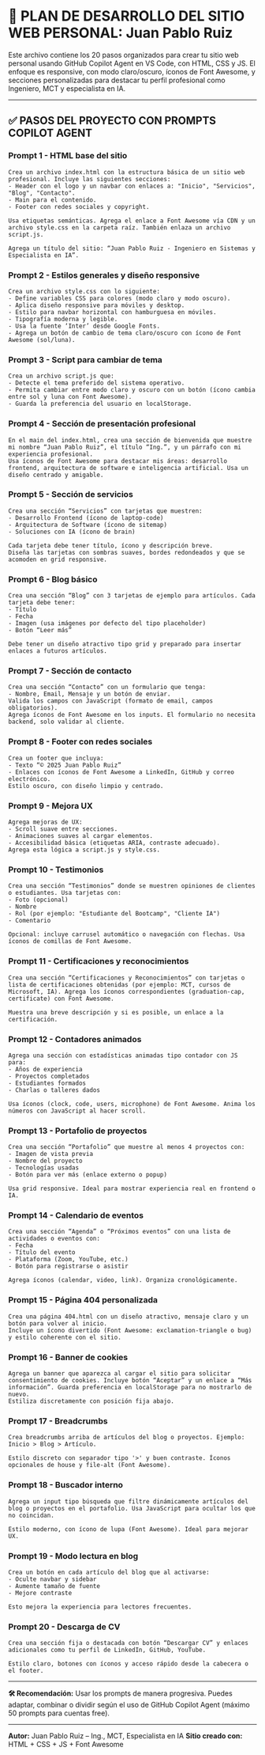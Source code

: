 # 🧭 PLAN DE DESARROLLO DEL SITIO WEB PERSONAL: Juan Pablo Ruiz

Este archivo contiene los 20 pasos organizados para crear tu sitio web personal usando GitHub Copilot Agent en VS Code, con HTML, CSS y JS. El enfoque es responsive, con modo claro/oscuro, íconos de Font Awesome, y secciones personalizadas para destacar tu perfil profesional como Ingeniero, MCT y especialista en IA.

---

## ✅ PASOS DEL PROYECTO CON PROMPTS COPILOT AGENT

### Prompt 1 - HTML base del sitio

```plaintext
Crea un archivo index.html con la estructura básica de un sitio web profesional. Incluye las siguientes secciones: 
- Header con el logo y un navbar con enlaces a: "Inicio", "Servicios", "Blog", "Contacto".
- Main para el contenido.
- Footer con redes sociales y copyright.

Usa etiquetas semánticas. Agrega el enlace a Font Awesome vía CDN y un archivo style.css en la carpeta raíz. También enlaza un archivo script.js.

Agrega un título del sitio: “Juan Pablo Ruiz - Ingeniero en Sistemas y Especialista en IA”.
```

### Prompt 2 - Estilos generales y diseño responsive

```plaintext
Crea un archivo style.css con lo siguiente:
- Define variables CSS para colores (modo claro y modo oscuro).
- Aplica diseño responsive para móviles y desktop.
- Estilo para navbar horizontal con hamburguesa en móviles.
- Tipografía moderna y legible.
- Usa la fuente ‘Inter’ desde Google Fonts.
- Agrega un botón de cambio de tema claro/oscuro con ícono de Font Awesome (sol/luna).
```

### Prompt 3 - Script para cambiar de tema

```plaintext
Crea un archivo script.js que:
- Detecte el tema preferido del sistema operativo.
- Permita cambiar entre modo claro y oscuro con un botón (ícono cambia entre sol y luna con Font Awesome).
- Guarda la preferencia del usuario en localStorage.
```

### Prompt 4 - Sección de presentación profesional

```plaintext
En el main del index.html, crea una sección de bienvenida que muestre mi nombre “Juan Pablo Ruiz”, el título “Ing.”, y un párrafo con mi experiencia profesional. 
Usa íconos de Font Awesome para destacar mis áreas: desarrollo frontend, arquitectura de software e inteligencia artificial. Usa un diseño centrado y amigable.
```

### Prompt 5 - Sección de servicios

```plaintext
Crea una sección “Servicios” con tarjetas que muestren:
- Desarrollo Frontend (ícono de laptop-code)
- Arquitectura de Software (ícono de sitemap)
- Soluciones con IA (ícono de brain)

Cada tarjeta debe tener título, ícono y descripción breve.
Diseña las tarjetas con sombras suaves, bordes redondeados y que se acomoden en grid responsive.
```

### Prompt 6 - Blog básico

```plaintext
Crea una sección “Blog” con 3 tarjetas de ejemplo para artículos. Cada tarjeta debe tener:
- Título
- Fecha
- Imagen (usa imágenes por defecto del tipo placeholder)
- Botón “Leer más”

Debe tener un diseño atractivo tipo grid y preparado para insertar enlaces a futuros artículos.
```

### Prompt 7 - Sección de contacto

```plaintext
Crea una sección “Contacto” con un formulario que tenga:
- Nombre, Email, Mensaje y un botón de enviar.
Valida los campos con JavaScript (formato de email, campos obligatorios). 
Agrega íconos de Font Awesome en los inputs. El formulario no necesita backend, solo validar al cliente.
```

### Prompt 8 - Footer con redes sociales

```plaintext
Crea un footer que incluya:
- Texto “© 2025 Juan Pablo Ruiz”
- Enlaces con íconos de Font Awesome a LinkedIn, GitHub y correo electrónico.
Estilo oscuro, con diseño limpio y centrado.
```

### Prompt 9 - Mejora UX

```plaintext
Agrega mejoras de UX:
- Scroll suave entre secciones.
- Animaciones suaves al cargar elementos.
- Accesibilidad básica (etiquetas ARIA, contraste adecuado).
Agrega esta lógica a script.js y style.css.
```

### Prompt 10 - Testimonios

```plaintext
Crea una sección “Testimonios” donde se muestren opiniones de clientes o estudiantes. Usa tarjetas con:
- Foto (opcional)
- Nombre
- Rol (por ejemplo: "Estudiante del Bootcamp", "Cliente IA")
- Comentario

Opcional: incluye carrusel automático o navegación con flechas. Usa íconos de comillas de Font Awesome.
```

### Prompt 11 - Certificaciones y reconocimientos

```plaintext
Crea una sección “Certificaciones y Reconocimientos” con tarjetas o lista de certificaciones obtenidas (por ejemplo: MCT, cursos de Microsoft, IA). Agrega los íconos correspondientes (graduation-cap, certificate) con Font Awesome.

Muestra una breve descripción y si es posible, un enlace a la certificación.
```

### Prompt 12 - Contadores animados

```plaintext
Agrega una sección con estadísticas animadas tipo contador con JS para:
- Años de experiencia
- Proyectos completados
- Estudiantes formados
- Charlas o talleres dados

Usa íconos (clock, code, users, microphone) de Font Awesome. Anima los números con JavaScript al hacer scroll.
```

### Prompt 13 - Portafolio de proyectos

```plaintext
Crea una sección “Portafolio” que muestre al menos 4 proyectos con:
- Imagen de vista previa
- Nombre del proyecto
- Tecnologías usadas
- Botón para ver más (enlace externo o popup)

Usa grid responsive. Ideal para mostrar experiencia real en frontend o IA.
```

### Prompt 14 - Calendario de eventos

```plaintext
Crea una sección “Agenda” o “Próximos eventos” con una lista de actividades o eventos con:
- Fecha
- Título del evento
- Plataforma (Zoom, YouTube, etc.)
- Botón para registrarse o asistir

Agrega íconos (calendar, video, link). Organiza cronológicamente.
```

### Prompt 15 - Página 404 personalizada

```plaintext
Crea una página 404.html con un diseño atractivo, mensaje claro y un botón para volver al inicio.
Incluye un ícono divertido (Font Awesome: exclamation-triangle o bug) y estilo coherente con el sitio.
```

### Prompt 16 - Banner de cookies

```plaintext
Agrega un banner que aparezca al cargar el sitio para solicitar consentimiento de cookies. Incluye botón “Aceptar” y un enlace a “Más información”. Guarda preferencia en localStorage para no mostrarlo de nuevo.
Estiliza discretamente con posición fija abajo.
```

### Prompt 17 - Breadcrumbs

```plaintext
Crea breadcrumbs arriba de artículos del blog o proyectos. Ejemplo: Inicio > Blog > Artículo.

Estilo discreto con separador tipo '>' y buen contraste. Íconos opcionales de house y file-alt (Font Awesome).
```

### Prompt 18 - Buscador interno

```plaintext
Agrega un input tipo búsqueda que filtre dinámicamente artículos del blog o proyectos en el portafolio. Usa JavaScript para ocultar los que no coincidan.

Estilo moderno, con ícono de lupa (Font Awesome). Ideal para mejorar UX.
```

### Prompt 19 - Modo lectura en blog

```plaintext
Crea un botón en cada artículo del blog que al activarse:
- Oculte navbar y sidebar
- Aumente tamaño de fuente
- Mejore contraste

Esto mejora la experiencia para lectores frecuentes.
```

### Prompt 20 - Descarga de CV

```plaintext
Crea una sección fija o destacada con botón “Descargar CV” y enlaces adicionales como tu perfil de LinkedIn, GitHub, YouTube.

Estilo claro, botones con íconos y acceso rápido desde la cabecera o el footer.
```

---

**🛠️ Recomendación:** Usar los prompts de manera progresiva. Puedes adaptar, combinar o dividir según el uso de GitHub Copilot Agent (máximo 50 prompts para cuentas free).

---

**Autor:** Juan Pablo Ruiz – Ing., MCT, Especialista en IA
**Sitio creado con:** HTML + CSS + JS + Font Awesome
